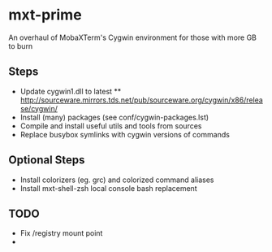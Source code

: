 # mxt-prime
An overhaul of MobaXTerm's Cygwin environment for those with more GB to burn

## Steps
* Update cygwin1.dll to latest
** http://sourceware.mirrors.tds.net/pub/sourceware.org/cygwin/x86/release/cygwin/
* Install (many) packages (see conf/cygwin-packages.lst)
* Compile and install useful utils and tools from sources
* Replace busybox symlinks with cygwin versions of commands

## Optional Steps
* Install colorizers (eg. grc) and colorized command aliases 
* Install mxt-shell-zsh local console bash replacement

## TODO
* Fix /registry mount point 
* 